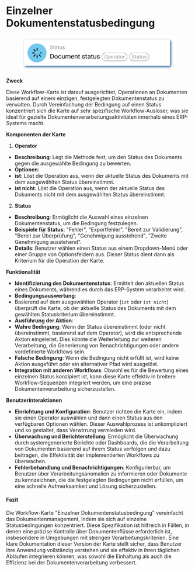 # Einzelner Dokumentenstatusbedingung

<figure><img src="../../../.gitbook/assets/userlmn_928e514bc0e2aa775894e4ec5f992bd9.png" alt=""><figcaption></figcaption></figure>

**Zweck**

Diese Workflow-Karte ist darauf ausgerichtet, Operationen an Dokumenten basierend auf einem einzigen, festgelegten Dokumentenstatus zu verwalten. Durch Vereinfachung der Bedingung auf einen Status konzentriert sich die Karte auf sehr spezifische Workflow-Auslöser, was sie ideal für gezielte Dokumentenverarbeitungsaktivitäten innerhalb eines ERP-Systems macht.

**Komponenten der Karte**

1. **Operator**
* **Beschreibung**: Legt die Methode fest, um den Status des Dokuments gegen die ausgewählte Bedingung zu bewerten.
* **Optionen**:
* **ist**: Löst die Operation aus, wenn der aktuelle Status des Dokuments mit dem ausgewählten Status übereinstimmt.
* **ist nicht**: Löst die Operation aus, wenn der aktuelle Status des Dokuments nicht mit dem ausgewählten Status übereinstimmt.
2. **Status**
* **Beschreibung**: Ermöglicht die Auswahl eines einzelnen Dokumentenstatus, um die Bedingung festzulegen.
* **Beispiele für Status**: "Fehler", "Exportfehler", "Bereit zur Validierung", "Bereit zur Überprüfung", "Genehmigung ausstehend", "Zweite Genehmigung ausstehend".
* **Details**: Benutzer wählen einen Status aus einem Dropdown-Menü oder einer Gruppe von Optionsfeldern aus. Dieser Status dient dann als Kriterium für die Operation der Karte.

**Funktionalität**

* **Identifizierung des Dokumentenstatus**: Ermittelt den aktuellen Status eines Dokuments, während es durch das ERP-System verarbeitet wird.
* **Bedingungsauswertung**:
* Basierend auf dem ausgewählten Operator (`ist` oder `ist nicht`) überprüft die Karte, ob der aktuelle Status des Dokuments mit dem gewählten Statuskriterium übereinstimmt.
* **Ausführung der Aktion**:
* **Wahre Bedingung**: Wenn der Status übereinstimmt (oder nicht übereinstimmt, basierend auf dem Operator), wird die entsprechende Aktion eingeleitet. Dies könnte die Weiterleitung zur weiteren Verarbeitung, die Generierung von Benachrichtigungen oder andere vordefinierte Workflows sein.
* **Falsche Bedingung**: Wenn die Bedingung nicht erfüllt ist, wird keine Aktion ausgeführt oder ein alternativer Pfad wird ausgelöst.
* **Integration mit anderen Workflows**: Obwohl es für die Bewertung eines einzelnen Status konzipiert ist, kann diese Karte effektiv in breitere Workflow-Sequenzen integriert werden, um eine präzise Dokumentenverarbeitung sicherzustellen.

**Benutzerinteraktionen**

* **Einrichtung und Konfiguration**: Benutzer richten die Karte ein, indem sie einen Operator auswählen und dann einen Status aus den verfügbaren Optionen wählen. Dieser Auswahlprozess ist unkompliziert und so gestaltet, dass Verwirrung vermieden wird.
* **Überwachung und Berichterstellung**: Ermöglicht die Überwachung durch systemgenerierte Berichte oder Dashboards, die die Verarbeitung von Dokumenten basierend auf ihrem Status verfolgen und dazu beitragen, die Effektivität der implementierten Workflows zu überwachen.
* **Fehlerbehandlung und Benachrichtigungen**: Konfigurierbar, um Benutzer über Verarbeitungsanomalien zu informieren oder Dokumente zu kennzeichnen, die die festgelegten Bedingungen nicht erfüllen, um eine schnelle Aufmerksamkeit und Lösung sicherzustellen.

#### Fazit

Die Workflow-Karte "Einzelner Dokumentenstatusbedingung" vereinfacht das Dokumentenmanagement, indem sie sich auf einzelne Statusbedingungen konzentriert. Diese Spezifikation ist hilfreich in Fällen, in denen eine präzise Kontrolle über Dokumentenflüsse erforderlich ist, insbesondere in Umgebungen mit strengen Verarbeitungskriterien. Eine klare Dokumentation dieser Version der Karte stellt sicher, dass Benutzer ihre Anwendung vollständig verstehen und sie effektiv in ihren täglichen Abläufen integrieren können, was sowohl die Einhaltung als auch die Effizienz bei der Dokumentenverarbeitung verbessert.
